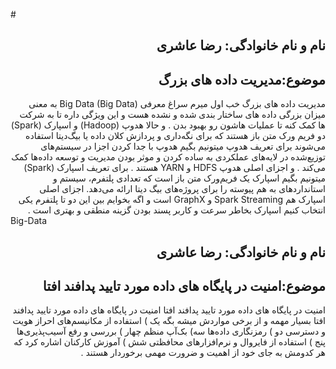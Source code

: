 #<h2 dir="rtl">نام و نام خانوادگی: رضا عاشری</h2>
<h2 dir="rtl">موضوع:مدیریت داده های بزرگ  </h2>

<div dir="rtl">
  مدیریت داده های بزرگ 
خب اول میرم سراغ معرفی (Big Data (Big Data به معنی 
میزان بزرگی داده های ساختار بندی شده و نشده هست و این ویژگی داره تا به شرکت ها کمک کنه تا عملیات هاشون رو بهبود بدن ‌‌. و حالا هدوپ (Hadoop) و اسپارک (Spark) دو فریم ورک متن باز هستند که برای نگه‌داری و پردازش کلان داده یا بیگ‌دیتا استفاده می‌شوند 
برای تعریف هدوپ میتونیم بگیم هدوپ با جدا کردن اجزا در سیستم‌های توزیع‌شده در لایه‌های عملکردی  به ساده کردن و موثر بودن مدیریت و توسعه داده‌‌ها کمک می‌کند . و اجزای اصلی هدوپ HDFS و YARN هستند ‌.
برای تعریف اسپارک (Spark) میتونیم بگیم اسپارک یک فریم‌ورک متن‌ باز  است که تعدادی پلتفرم، سیستم و استانداردهای به هم پیوسته را برای پروژه‌های بیگ دیتا ارائه می‌دهد.
اجزای اصلی اسپارک هم Spark Streaming و GraphX است
و اگه بخوایم بین این دو تا پلتفرم یکی انتخاب کنیم اسپارک بخاطر سرعت و‌ کاربر پسند بودن گزینه منطقی و بهتری است .




</div> Big-Data

<h2 dir="rtl">نام و نام خانوادگی: رضا عاشری</h2>
<h2 dir="rtl">موضوع:امنیت در پایگاه های داده مورد تایید پدافند افتا   </h2>

<div dir="rtl">
امنیت در پایگاه های داده مورد تایید پدافند افتا 
امنیت در پایگاه های داده مورد تایید پدافند افتا بسیار مهمه 
و از برخی مواردش میشه بگه  یک ) استفاده از مکانیسم‌های احراز هویت و دسترسی
دو ) رمزنگاری داده‌ها 
سه) بک‌آپ منظم
چهار ) بررسی و رفع آسیب‌پذیری‌ها
پنج ) استفاده از فایروال و نرم‌افزار‌های محافظتی
شش ) آموزش کارکنان
اشاره کرد که هر کدومش به جای خود از اهمیت و ضرورت مهمی برخوردار هستند .
</div>
